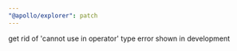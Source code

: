 ```yaml
---
"@apollo/explorer": patch
---
```


get rid of 'cannot use in operator' type error shown in development
